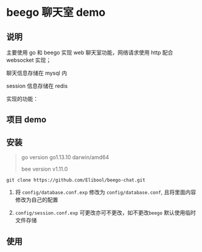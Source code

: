
# beego 聊天室 demo

## 说明
主要使用 go 和 beego 实现 web 聊天室功能，网络请求使用 http 配合 websocket 实现；

聊天信息存储在 mysql 内

session 信息存储在 redis

实现的功能：





## 项目 demo



## 安装
> go version go1.13.10 darwin/amd64
>
> bee version v1.11.0

`git clone https://github.com/Elibool/beego-chat.git`

1. 将 `config/database.conf.exp` 修改为 `config/database.conf`,
且将里面内容修改为自己的配置

2. `config/session.conf.exp` 可更改亦可不更改，如不更改`beego` 默认使用临时文件存储  

## 使用
